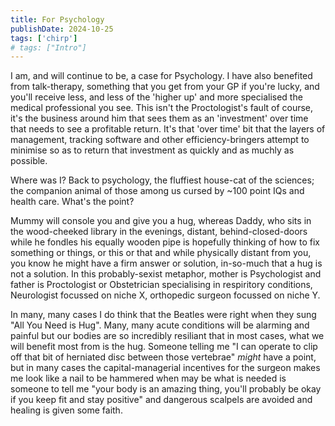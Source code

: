 ```yaml
---
title: For Psychology
publishDate: 2024-10-25
tags: ['chirp']
# tags: ["Intro"]
---
```


I am, and will continue to be, a case for Psychology. I have also benefited from talk-therapy, something that you get from your GP if you're lucky, and you'll receive less, and less of the 'higher up' and more specialised the medical professional you see. This isn't the Proctologist's fault of course, it's the business around him that sees them as an 'investment' over time that needs to see a profitable return. It's that 'over time' bit that the layers of management, tracking software and other efficiency-bringers attempt to minimise so as to return that investment as quickly and as muchly as possible.

Where was I? Back to psychology, the fluffiest house-cat of the sciences; the companion animal of those among us cursed by ~100 point IQs and health care. What's the point?

Mummy will console you and give you a hug, whereas Daddy, who sits in the wood-cheeked library in the evenings, distant, behind-closed-doors while he fondles his equally wooden pipe is hopefully thinking of how to fix something or things, or this or that and while physically distant from you, you know he might have a firm answer or solution, in-so-much that a hug is not a solution. In this probably-sexist metaphor, mother is Psychologist and father is Proctologist or Obstetrician specialising in respiritory conditions, Neurologist focussed on niche X, orthopedic surgeon focussed on niche Y.

In many, many cases I do think that the Beatles were right when they sung "All You Need is Hug". Many, many acute conditions will be alarming and painful but our bodies are so incredibly resiliant that in most cases, what we will benefit most from is the hug. Someone telling me "I can operate to clip off that bit of herniated disc between those vertebrae" *might* have a point, but in many cases the capital-managerial incentives for the surgeon makes me look like a nail to be hammered when may be what is needed is someone to tell me "your body is an amazing thing, you'll probably be okay if you keep fit and stay positive" and dangerous scalpels are avoided and healing is given some faith.


